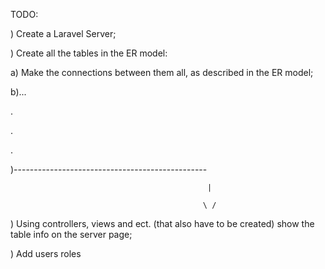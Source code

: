 TODO:

) Create a Laravel Server;

) Create all the tables in the ER model:

  a) Make the connections between them all, as described in the ER model;
  
  b)...
  
  .
  
  .
  
  .
  
)------------------------------------------------

                                                |
                                                
                                               \ /
                                               
) Using controllers, views and ect. (that also have to be created) show the table info on the server page;

) Add users roles
